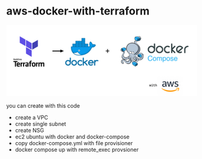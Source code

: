 # aws-docker-with-terraform

![image](https://github.com/AhmetBasari/aws-ec2-docker-compose-with-terraform/blob/main/aws-terraform-docker.png)


you can create with this code

- create a VPC
- create single subnet
- create NSG 
- ec2 ubuntu with docker and docker-compose
- copy docker-compose.yml with file provisioner
- docker compose up with remote_exec provsioner
